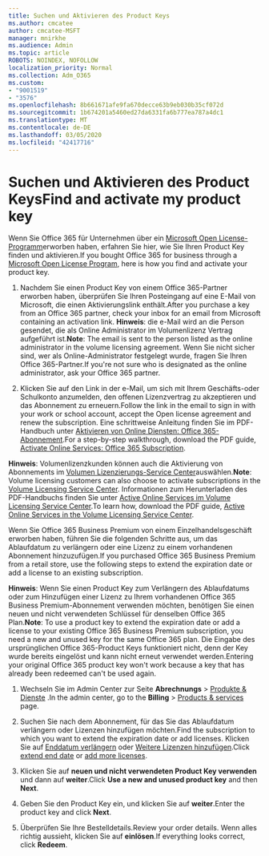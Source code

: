 ```yaml
---
title: Suchen und Aktivieren des Product Keys
ms.author: cmcatee
author: cmcatee-MSFT
manager: mnirkhe
ms.audience: Admin
ms.topic: article
ROBOTS: NOINDEX, NOFOLLOW
localization_priority: Normal
ms.collection: Adm_O365
ms.custom:
- "9001519"
- "3576"
ms.openlocfilehash: 8b661671afe9fa670decce63b9eb030b35cf072d
ms.sourcegitcommit: 1b674201a5460ed27da6331fa6b777ea787a4dc1
ms.translationtype: MT
ms.contentlocale: de-DE
ms.lasthandoff: 03/05/2020
ms.locfileid: "42417716"
---
```

# <a name="find-and-activate-my-product-key"></a><span data-ttu-id="ceb0f-102">Suchen und Aktivieren des Product Keys</span><span class="sxs-lookup"><span data-stu-id="ceb0f-102">Find and activate my product key</span></span>

<span data-ttu-id="ceb0f-103">Wenn Sie Office 365 für Unternehmen über ein [Microsoft Open License-Programm](https://go.microsoft.com/fwlink/p/?LinkID=613298)erworben haben, erfahren Sie hier, wie Sie Ihren Product Key finden und aktivieren.</span><span class="sxs-lookup"><span data-stu-id="ceb0f-103">If you bought Office 365 for business through a [Microsoft Open License Program](https://go.microsoft.com/fwlink/p/?LinkID=613298), here is how you find and activate your product key.</span></span>

1. <span data-ttu-id="ceb0f-104">Nachdem Sie einen Product Key von einem Office 365-Partner erworben haben, überprüfen Sie Ihren Posteingang auf eine E-Mail von Microsoft, die einen Aktivierungslink enthält.</span><span class="sxs-lookup"><span data-stu-id="ceb0f-104">After you purchase a key from an Office 365 partner, check your inbox for an email from Microsoft containing an activation link.</span></span>  <span data-ttu-id="ceb0f-105">**Hinweis**: die e-Mail wird an die Person gesendet, die als Online Administrator im Volumenlizenz Vertrag aufgeführt ist.</span><span class="sxs-lookup"><span data-stu-id="ceb0f-105">**Note**: The email is sent to the person listed as the online administrator in the volume licensing agreement.</span></span>  <span data-ttu-id="ceb0f-106">Wenn Sie nicht sicher sind, wer als Online-Administrator festgelegt wurde, fragen Sie Ihren Office 365-Partner.</span><span class="sxs-lookup"><span data-stu-id="ceb0f-106">If you're not sure who is designated as the online administrator, ask your Office 365 partner.</span></span>

2. <span data-ttu-id="ceb0f-107">Klicken Sie auf den Link in der e-Mail, um sich mit Ihrem Geschäfts-oder Schulkonto anzumelden, den offenen Lizenzvertrag zu akzeptieren und das Abonnement zu erneuern.</span><span class="sxs-lookup"><span data-stu-id="ceb0f-107">Follow the link in the email to sign in with your work or school account, accept the Open license agreement and renew the subscription.</span></span>  <span data-ttu-id="ceb0f-108">Eine schrittweise Anleitung finden Sie im PDF-Handbuch unter [Aktivieren von Online Diensten: Office 365-Abonnement](https://go.microsoft.com/fwlink/p/?LinkId=618100).</span><span class="sxs-lookup"><span data-stu-id="ceb0f-108">For a step-by-step walkthrough, download the PDF guide, [Activate Online Services: Office 365 Subscription](https://go.microsoft.com/fwlink/p/?LinkId=618100).</span></span> 

<span data-ttu-id="ceb0f-109">**Hinweis**: Volumenlizenzkunden können auch die Aktivierung von Abonnements im [Volumen Lizenzierungs-Service Center](https://go.microsoft.com/fwlink/p/?LinkID=282016)auswählen.</span><span class="sxs-lookup"><span data-stu-id="ceb0f-109">**Note**: Volume licensing customers can also choose to activate subscriptions in the [Volume Licensing Service Center](https://go.microsoft.com/fwlink/p/?LinkID=282016).</span></span>  <span data-ttu-id="ceb0f-110">Informationen zum Herunterladen des PDF-Handbuchs finden Sie unter [Active Online Services im Volume Licensing Service Center](https://go.microsoft.com/fwlink/p/?LinkId=618096).</span><span class="sxs-lookup"><span data-stu-id="ceb0f-110">To learn how, download the PDF guide, [Active Online Services in the Volume Licensing Service Center](https://go.microsoft.com/fwlink/p/?LinkId=618096).</span></span>

<span data-ttu-id="ceb0f-111">Wenn Sie Office 365 Business Premium von einem Einzelhandelsgeschäft erworben haben, führen Sie die folgenden Schritte aus, um das Ablaufdatum zu verlängern oder eine Lizenz zu einem vorhandenen Abonnement hinzuzufügen.</span><span class="sxs-lookup"><span data-stu-id="ceb0f-111">If you purchased Office 365 Business Premium from a retail store, use the following steps to extend the expiration date or add a license to an existing subscription.</span></span>

<span data-ttu-id="ceb0f-112">**Hinweis**: Wenn Sie einen Product Key zum Verlängern des Ablaufdatums oder zum Hinzufügen einer Lizenz zu Ihrem vorhandenen Office 365 Business Premium-Abonnement verwenden möchten, benötigen Sie einen neuen und nicht verwendeten Schlüssel für denselben Office 365 Plan.</span><span class="sxs-lookup"><span data-stu-id="ceb0f-112">**Note**: To use a product key to extend the expiration date or add a license to your existing Office 365 Business Premium subscription, you need a new and unused key for the same Office 365 plan.</span></span>  <span data-ttu-id="ceb0f-113">Die Eingabe des ursprünglichen Office 365-Product Keys funktioniert nicht, denn der Key wurde bereits eingelöst und kann nicht erneut verwendet werden.</span><span class="sxs-lookup"><span data-stu-id="ceb0f-113">Entering your original Office 365 product key won't work because a key that has already been redeemed can't be used again.</span></span>

1. <span data-ttu-id="ceb0f-114">Wechseln Sie im Admin Center zur Seite **Abrechnungs** > [Produkte & Dienste](https://go.microsoft.com/fwlink/p/?linkid=842054) .</span><span class="sxs-lookup"><span data-stu-id="ceb0f-114">In the admin center, go to the **Billing** > [Products & services](https://go.microsoft.com/fwlink/p/?linkid=842054) page.</span></span>

2. <span data-ttu-id="ceb0f-115">Suchen Sie nach dem Abonnement, für das Sie das Ablaufdatum verlängern oder Lizenzen hinzufügen möchten.</span><span class="sxs-lookup"><span data-stu-id="ceb0f-115">Find the subscription to which you want to extend the expiration date or add licenses.</span></span>  <span data-ttu-id="ceb0f-116">Klicken Sie auf [Enddatum verlängern](https://go.microsoft.com/fwlink/p/?linkid=842054) oder [Weitere Lizenzen hinzufügen](https://go.microsoft.com/fwlink/p/?linkid=842054).</span><span class="sxs-lookup"><span data-stu-id="ceb0f-116">Click [extend end date](https://go.microsoft.com/fwlink/p/?linkid=842054) or [add more licenses](https://go.microsoft.com/fwlink/p/?linkid=842054).</span></span>

3. <span data-ttu-id="ceb0f-117">Klicken Sie auf **neuen und nicht verwendeten Product Key verwenden** und dann auf **weiter**.</span><span class="sxs-lookup"><span data-stu-id="ceb0f-117">Click **Use a new and unused product key** and then **Next**.</span></span>

4. <span data-ttu-id="ceb0f-118">Geben Sie den Product Key ein, und klicken Sie auf **weiter**.</span><span class="sxs-lookup"><span data-stu-id="ceb0f-118">Enter the product key and click **Next**.</span></span>

5. <span data-ttu-id="ceb0f-119">Überprüfen Sie Ihre Bestelldetails.</span><span class="sxs-lookup"><span data-stu-id="ceb0f-119">Review your order details.</span></span>  <span data-ttu-id="ceb0f-120">Wenn alles richtig aussieht, klicken Sie auf **einlösen**.</span><span class="sxs-lookup"><span data-stu-id="ceb0f-120">If everything looks correct, click **Redeem**.</span></span>